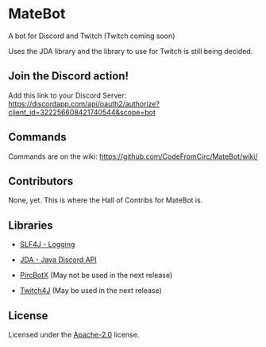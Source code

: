 # MateBot


A bot for Discord and Twitch (Twitch coming soon)

Uses the JDA library and the library to use for Twitch is still being decided.


## Join the Discord action!

Add this link to your Discord Server: https://discordapp.com/api/oauth2/authorize?client_id=322256608421740544&scope=bot

## Commands
Commands are on the wiki: https://github.com/CodeFromCirc/MateBot/wiki/


## Contributors
None, yet. This is where the Hall of Contribs for MateBot is. 

## Libraries

* [SLF4J - Logging](https://www.slf4j.org/)

* [JDA - Java Discord API](https://github.com/dv8fromtheworld/jda)

* [PircBotX](https://github.com/thelq/pircbotx) (May not be used in the next release)

* [Twitch4J](https://github.com/philipheuer/twitch4j) (May be used in the next release)


## License

Licensed under the [Apache-2.0](https://github.com/CodeFromCirc/MateBot/blob/master/LICENSE) license.
